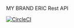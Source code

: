 MY BRAND ERIC Rest API

[![CircleCI](https://circleci.com/gh/circleci/circleci-docs.svg?style=svg)](https://app.circleci.com/pipelines/github/ericndungutse/my-brand-restfull-api/29/workflows/59ac8745-6658-4ab1-aa84-78a7d16e5d25/jobs/32)
